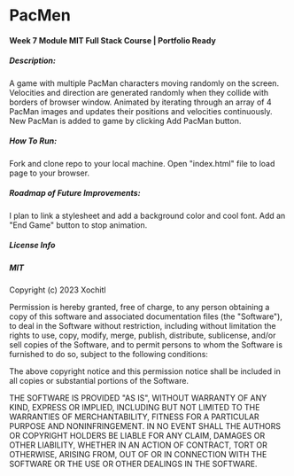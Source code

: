 # PacMen
#### Week 7 Module MIT Full Stack Course | Portfolio Ready
##### Description: 
A game with multiple PacMan characters moving randomly on the screen. Velocities and direction are generated randomly when they collide with borders of browser window. Animated by iterating through an array of 4 PacMan images and updates their positions and velocities continuously. New PacMan is added to game by clicking Add PacMan button.

##### How To Run: 
Fork and clone repo to your local machine. Open "index.html" file to load page to your browser.

##### Roadmap of Future Improvements: 
I plan to link a stylesheet and add a background color and cool font. Add an "End Game" button to stop animation.


##### License Info

##### MIT

Copyright (c) 2023 Xochitl

Permission is hereby granted, free of charge, to any person obtaining a copy of this software and associated documentation files (the "Software"), to deal in the Software without restriction, including without limitation the rights to use, copy, modify, merge, publish, distribute, sublicense, and/or sell copies of the Software, and to permit persons to whom the Software is furnished to do so, subject to the following conditions:

The above copyright notice and this permission notice shall be included in all copies or substantial portions of the Software.

THE SOFTWARE IS PROVIDED "AS IS", WITHOUT WARRANTY OF ANY KIND, EXPRESS OR IMPLIED, INCLUDING BUT NOT LIMITED TO THE WARRANTIES OF MERCHANTABILITY, FITNESS FOR A PARTICULAR PURPOSE AND NONINFRINGEMENT. IN NO EVENT SHALL THE AUTHORS OR COPYRIGHT HOLDERS BE LIABLE FOR ANY CLAIM, DAMAGES OR OTHER LIABILITY, WHETHER IN AN ACTION OF CONTRACT, TORT OR OTHERWISE, ARISING FROM, OUT OF OR IN CONNECTION WITH THE SOFTWARE OR THE USE OR OTHER DEALINGS IN THE SOFTWARE.

